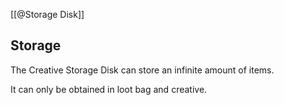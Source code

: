 [[@Storage Disk]]

## Storage
The Creative Storage Disk can store an infinite amount of items.

It can only be obtained in loot bag and creative.
